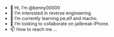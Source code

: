 - 👋 Hi, I’m @benny00000
- 👀 I’m interested in reverse engineering.
- 🌱 I’m currently learning pe,elf and macho.
- 💞️ I’m looking to collaborate on jailbreak iPhone.
- 📫 How to reach me ...

<!---
benny00000/benny00000 is a ✨ special ✨ repository because its `README.md` (this file) appears on your GitHub profile.
You can click the Preview link to take a look at your changes.
--->
